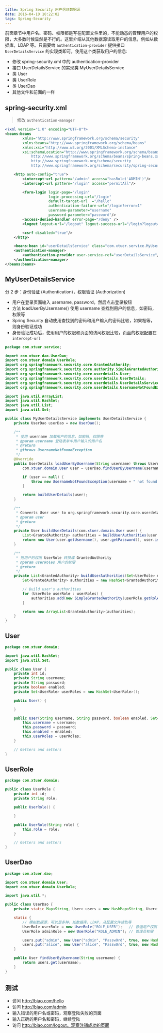 ```yaml
---
title: Spring Security 用户信息数据源
date: 2016-04-10 10:22:02
tags: Spring-Security
---
```


前面章节中用户名、密码、权限都是写在配置文件里的，不能动态的管理用户的权限，大多数时候显然是不行的。这里介绍从其他数据源读取用户的信息，例如从数据库，LDAP 等。只需要给 `authentication-provider` 提供接口 `UserDetailsService` 的实现类即可，使用这个类获取用户的信息:

* 修改 spring-security.xml 中的 authentication-provider
* 接口 UserDetailsService 的实现类 MyUserDetailsService
* 类 User
* 类 UserRole
* 类 UserDao
* 其他文件和前面的一样

<!--more-->

## spring-security.xml
> 修改 `authentication-manager`

```xml
<?xml version="1.0" encoding="UTF-8"?>
<beans:beans
        xmlns="http://www.springframework.org/schema/security"
        xmlns:beans="http://www.springframework.org/schema/beans"
        xmlns:xsi="http://www.w3.org/2001/XMLSchema-instance"
        xsi:schemaLocation="http://www.springframework.org/schema/beans
            http://www.springframework.org/schema/beans/spring-beans.xsd
            http://www.springframework.org/schema/security
            http://www.springframework.org/schema/security/spring-security.xsd">

    <http auto-config="true">
        <intercept-url pattern="/admin" access="hasRole('ADMIN')"/>
        <intercept-url pattern="/login" access="permitAll"/>

        <form-login login-page="/login"
                    login-processing-url="/login"
                    default-target-url  ="/hello"
                    authentication-failure-url="/login?error=1"
                    username-parameter="username"
                    password-parameter="password"/>
        <access-denied-handler error-page="/deny" />
        <logout logout-url="/logout" logout-success-url="/login?logout=1" />

        <csrf disabled="true"/>
    </http>

    <beans:bean id="userDetailsService" class="com.xtuer.service.MyUserDetailsService"/>
    <authentication-manager>
        <authentication-provider user-service-ref="userDetailsService"/>
    </authentication-manager>
</beans:beans>
```

## MyUserDetailsService
分 2 步：身份验证 (Authentication)，权限验证 (Authorization)

* 用户在登录页面输入 username, password，然后点击登录按钮
* 方法 loadUserByUsername() 使用 username 查找到用户的信息，如密码，权限等
* Spring Security 自动使用查找到的密码和用户输入的密码比较，如果相等，则身份验证成功
* 身份验证成功后，使用用户的权限和页面的访问权限比较，页面的权限配置在 `intercept-url`

```java
package com.xtuer.service;

import com.xtuer.dao.UserDao;
import com.xtuer.domain.UserRole;
import org.springframework.security.core.GrantedAuthority;
import org.springframework.security.core.authority.SimpleGrantedAuthority;
import org.springframework.security.core.userdetails.User;
import org.springframework.security.core.userdetails.UserDetails;
import org.springframework.security.core.userdetails.UserDetailsService;
import org.springframework.security.core.userdetails.UsernameNotFoundException;

import java.util.ArrayList;
import java.util.HashSet;
import java.util.List;
import java.util.Set;

public class MyUserDetailsService implements UserDetailsService {
    private UserDao userDao = new UserDao();

    /**
     * 使用 username 加载用户的信息，如密码，权限等
     * @param username 登陆表单中用户输入的用户名
     * @return
     * @throws UsernameNotFoundException
     */
    @Override
    public UserDetails loadUserByUsername(String username) throws UsernameNotFoundException {
        com.xtuer.domain.User user = userDao.findUserByUsername(username);

        if (user == null) {
            throw new UsernameNotFoundException(username + " not found!");
        }

        return buildUserDetails(user);
    }

    /**
     * Converts User user to org.springframework.security.core.userdetails.User
     * @param user
     * @return
     */
    private User buildUserDetails(com.xtuer.domain.User user) {
        List<GrantedAuthority> authorities = buildUserAuthorities(user.getUserRoles());
        return new User(user.getUsername(), user.getPassword(), user.isEnabled(), true, true, true, authorities);
    }

    /**
     * 把用户的权限 UserRole 转换成 GrantedAuthority
     * @param userRoles 用户的权限
     * @return
     */
    private List<GrantedAuthority> buildUserAuthorities(Set<UserRole> userRoles) {
        Set<GrantedAuthority> authorities = new HashSet<GrantedAuthority>();

        // Build user's authorities
        for (UserRole userRole : userRoles) {
            authorities.add(new SimpleGrantedAuthority(userRole.getRole()));
        }

        return new ArrayList<GrantedAuthority>(authorities);
    }
}
```

## User
```java
package com.xtuer.domain;

import java.util.HashSet;
import java.util.Set;

public class User {
    private int id;
    private String username;
    private String password;
    private boolean enabled;
    private Set<UserRole> userRoles = new HashSet<UserRole>();

    public User() {

    }

    public User(String username, String password, boolean enabled, Set<UserRole> userRoles) {
        this.username = username;
        this.password = password;
        this.enabled = enabled;
        this.userRoles = userRoles;
    }

    // Getters and setters
}
```

## UserRole
```java
package com.xtuer.domain;

public class UserRole {
    private int id;
    private String role;

    public UserRole() {

    }

    public UserRole(String role) {
        this.role = role;
    }

    // Getters and setters
}
```

## UserDao
```java
package com.xtuer.dao;

import com.xtuer.domain.User;
import com.xtuer.domain.UserRole;

import java.util.*;

public class UserDao {
    private static Map<String, User> users = new HashMap<String, User>();

    static {
        // 模拟数据源，可以是多种，如数据库，LDAP，从配置文件读取等
        UserRole userRole = new UserRole("ROLE_USER");   // 普通用户权限
        UserRole adminRole = new UserRole("ROLE_ADMIN"); // 管理员权限

        users.put("admin", new User("admin", "Passw0rd", true, new HashSet<UserRole>(Arrays.asList(adminRole))));
        users.put("alice", new User("alice", "Passw0rd", true, new HashSet<UserRole>(Arrays.asList(userRole))));
    }

    public User findUserByUsername(String username) {
        return users.get(username);
    }
}
```

## 测试
* 访问 http://biao.com/hello
* 访问 http://biao.com/admin
* 输入错误的用户名或密码，观察登陆失败的页面
* 输入正确的用户名和密码，继续登陆
* 访问 http://biao.com/logout，观察注销成功的页面

